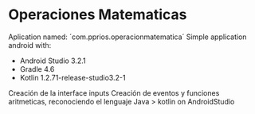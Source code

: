  # Operaciones Matematicas

Aplication named: ´com.pprios.operacionmatematica´
Simple application android with:

* Android Studio 3.2.1
* Gradle 4.6
* Kotlin 1.2.71-release-studio3.2-1


Creación de la interface inputs
Creación de eventos y funciones aritmeticas, reconociendo el lenguaje Java > kotlin on AndroidStudio
